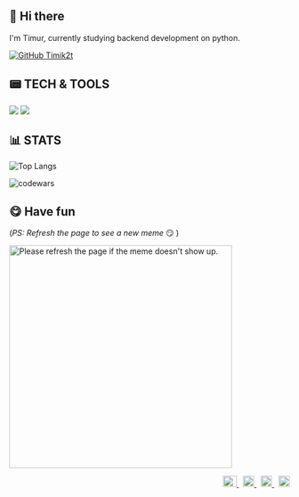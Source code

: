 ## 👋 Hi there
I'm Timur, currently studying backend development on python.

[![GitHub Timik2t](https://img.shields.io/github/followers/Timik2t?label=follow&style=social)](https://github.com/Timik2t)

## :pager: TECH & TOOLS
<p>
<img src="https://img.icons8.com/dusk/64/000000/python.png"/>
<img src="https://img.icons8.com/external-tal-revivo-tritone-tal-revivo/64/000000/external-django-a-high-level-python-web-framework-that-encourages-rapid-development-logo-tritone-tal-revivo.png"/>
  </p>

## :bar_chart: STATS

![Top Langs](https://github-readme-stats.vercel.app/api/top-langs/?username=Timik2t&layout=compact&hide_border=true) 

![codewars](https://www.codewars.com/users/Timik2t/badges/small)

## :yum: Have fun
(*PS: Refresh the page to see a new meme* :smirk: )

<a href="https://github.com/techytushar/random-memer"><img src='https://random-memer.herokuapp.com/' title="Meme" alt="Please refresh the page if the meme doesn't show up." height="400"></a>

<p align="right">
  <a href="mailto:gentlylol95@gmail.com">
    <img src="https://cdn.pixabay.com/photo/2019/10/19/17/24/gmail-4561841_1280.png" alt="e-mail" width="25" height="20" />
  </a>&nbsp;
  <a href="https://www.linkedin.com/in/timur-iskhakov-15b296245/" target="_blank">
    <img src="https://upload.wikimedia.org/wikipedia/commons/thumb/c/ca/LinkedIn_logo_initials.png/800px-LinkedIn_logo_initials.png" alt="LinkedIn" width="20" height="20" />
  </a>&nbsp;
  <a href="https://www.instagram.com/timik2t/" target="_blank">
     <img src="https://seeklogo.com/images/I/instagram-logo-041EABACE1-seeklogo.com.png" alt="Insta" width="20" height="20" />
   </a>&nbsp;
   <a href="https://soundcloud.com/timik2t" target="_blank">
     <img src="https://www.pngall.com/wp-content/uploads/9/SoundCloud-PNG-HD-Image.png" alt="SoundCloud" width="20" height="20" />
   </a>
</p>


[comment]: <> (https://shields.io/)
